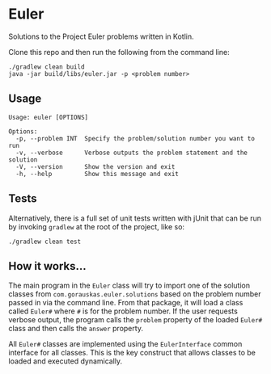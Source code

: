 # Euler

Solutions to the Project Euler problems written in Kotlin.

Clone this repo and then run the following from the command line:

    ./gradlew clean build
    java -jar build/libs/euler.jar -p <problem number>

## Usage

    Usage: euler [OPTIONS]
    
    Options:
      -p, --problem INT  Specify the problem/solution number you want to run
      -v, --verbose      Verbose outputs the problem statement and the solution
      -V, --version      Show the version and exit
      -h, --help         Show this message and exit

## Tests

Alternatively, there is a full set of unit tests written with jUnit that can be
run by invoking `gradlew` at the root of the project, like so:

    ./gradlew clean test

## How it works...

The main program in the `Euler` class will try to import one of the solution
classes from `com.gorauskas.euler.solutions` based on the problem number passed
in via the command line. From that package, it will load a class called `Euler#`
where `#` is for the problem number. If the user requests verbose output, the
program calls the `problem` property of the loaded `Euler#` class and then
calls the `answer` property.

All `Euler#` classes are implemented using the `EulerInterface` common interface for all
classes. This is the key construct that allows classes to be loaded and executed
dynamically.